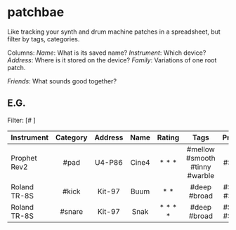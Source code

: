 # patchbae
Like tracking your synth and drum machine patches in a spreadsheet, but filter by tags, categories.

Columns:
_Name_: What is its saved name?
_Instrument_: Which device?
_Address_: Where is it stored on the device?
_Family_: Variations of one root patch.

_Friends_: What sounds good together?

## E.G.
Filter: [#     ]

Instrument | Category | Address | Name | Rating | Tags | Projects | Family | Friends|
|-|:-:|:-:|:-:|:-:|:-:|:-:|:-:|:-:|
| Prophet Rev2 | #pad | U4-P86 | Cine4 | * * * | #mellow #smooth #tinny #warble | #SongA | #Buum | # |
| Roland TR-8S | #kick | Kit-97 | Buum | * * | #deep #broad | #SongA #SongB | #Cine4 | #Snak |
| Roland TR-8S | #snare | Kit-97 | Snak | * * * * | #deep #broad | #SongC #SongD | # | #Buum |
